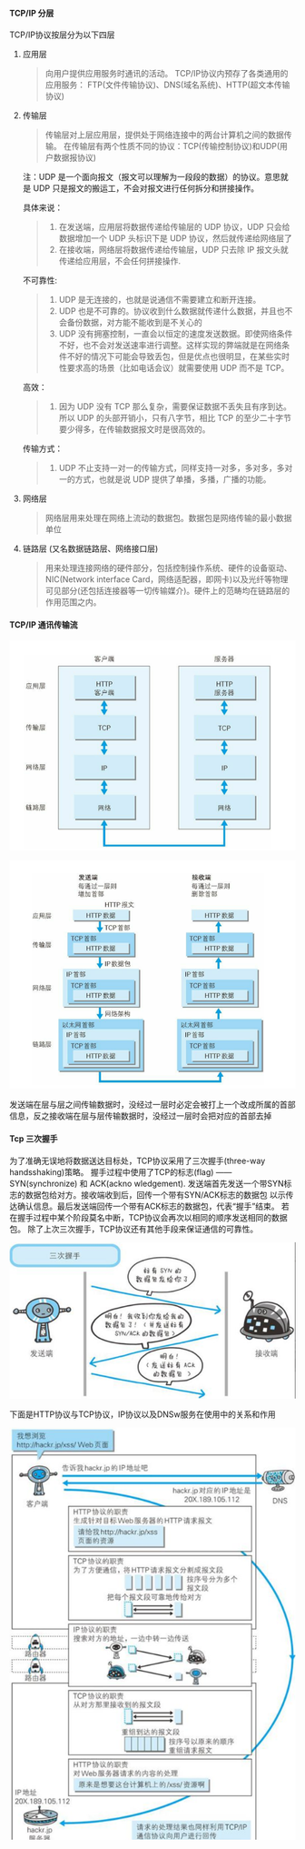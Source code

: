 #### TCP/IP 分层
TCP/IP协议按层分为以下四层
1. 应用层
    > 向用户提供应用服务时通讯的活动。
    TCP/IP协议内预存了各类通用的应用服务：
    FTP(文件传输协议)、DNS(域名系统)、HTTP(超文本传输协议)
2. 传输层
    > 传输层对上层应用层，提供处于网络连接中的两台计算机之间的数据传输。
    在传输层有两个性质不同的协议：TCP(传输控制协议)和UDP(用户数据报协议)
    
    注：UDP 是一个面向报文（报文可以理解为一段段的数据）的协议。意思就是 UDP 只是报文的搬运工，不会对报文进行任何拆分和拼接操作。

    具体来说：
    > 1. 在发送端，应用层将数据传递给传输层的 UDP 协议，UDP 只会给数据增加一个 UDP 头标识下是 UDP 协议，然后就传递给网络层了
    > 2. 在接收端，网络层将数据传递给传输层，UDP 只去除 IP 报文头就传递给应用层，不会任何拼接操作.

   不可靠性:
    > 1. UDP 是无连接的，也就是说通信不需要建立和断开连接。
    > 2. UDP 也是不可靠的。协议收到什么数据就传递什么数据，并且也不会备份数据，对方能不能收到是不关心的
    > 3. UDP 没有拥塞控制，一直会以恒定的速度发送数据。即使网络条件不好，也不会对发送速率进行调整。这样实现的弊端就是在网络条件不好的情况下可能会导致丢包，但是优点也很明显，在某些实时性要求高的场景（比如电话会议）就需要使用 UDP 而不是 TCP。

    高效：
    > 1. 因为 UDP 没有 TCP 那么复杂，需要保证数据不丢失且有序到达。所以 UDP 的头部开销小，只有八字节，相比 TCP 的至少二十字节要少得多，在传输数据报文时是很高效的。

    传输方式：
    > 1. UDP 不止支持一对一的传输方式，同样支持一对多，多对多，多对一的方式，也就是说 UDP 提供了单播，多播，广播的功能。




3. 网络层
    > 网络层用来处理在网络上流动的数据包。数据包是网络传输的最小数据单位
4. 链路层 (又名数据链路层、网络接口层)
    > 用来处理连接网络的硬件部分，包括控制操作系统、硬件的设备驱动、
    NIC(Network interface Card，网络适配器，即网卡)以及光纤等物理可见部分(还包括连接器等一切传输媒介)。硬件上的范畴均在链路层的作用范围之内。

#### TCP/IP 通讯传输流

![](tcp-ip.png)

![](tcp-ip-details.png)

发送端在层与层之间传输数据时，没经过一层时必定会被打上一个改成所属的首部信息，反之接收端在层与层传输数据时，没经过一层时会把对应的首部去掉

#### Tcp 三次握手
为了准确无误地将数据送达目标处，TCP协议采用了三次握手(three-way handsshaking)策略。
握手过程中使用了TCP的标志(flag) —— SYN(synchronize) 和 ACK(ackno wledgement).
发送端首先发送一个带SYN标志的数据包给对方。接收端收到后，回传一个带有SYN/ACK标志的数据包
以示传达确认信息。最后发送端回传一个带有ACK标志的数据包，代表“握手”结束。
若在握手过程中某个阶段莫名中断，TCP协议会再次以相同的顺序发送相同的数据包。
除了上次三次握手，TCP协议还有其他手段来保证通信的可靠性。

![](TCP.png)

下面是HTTP协议与TCP协议，IP协议以及DNSw服务在使用中的关系和作用

![](liucheng.png)


